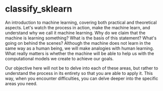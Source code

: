 # classify_sklearn
An introduction to machine learning, covering both practical and theoretical aspects. Let's watch the process in action, make the machine learn, and understand why we call it machine learning. Why do we claim that the machine is learning something? What is the basis of this statement? What's going on behind the scenes? Although the machine does not learn in the same way as a human being, we will make analogies with human learning. What really matters is whether the machine will be able to help us with the computational models we create to achieve our goals.

Our objective here will not be to delve into each of these areas, but rather to understand the process in its entirety so that you are able to apply it. This way, when you encounter difficulties, you can delve deeper into the specific areas you need.
